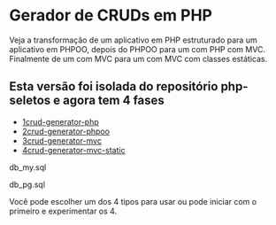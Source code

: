 # Gerador de CRUDs em PHP

Veja a transformação de um aplicativo em PHP estruturado para um aplicativo em PHPOO, depois do PHPOO para um com PHP com MVC. Finalmente de um com MVC para um com MVC com classes estáticas.

## Esta versão foi isolada do repositório php-seletos e agora tem 4 fases

- [1crud-generator-php](1crud-generator-php)
- [2crud-generator-phpoo](2crud-generator-phpoo)
- [3crud-generator-mvc](3crud-generator-mvc)
- [4crud-generator-mvc-static](4crud-generator-mvc-static)

db_my.sql

db_pg.sql


Você pode escolher um dos 4 tipos para usar ou pode iniciar com o primeiro e experimentar os 4.
